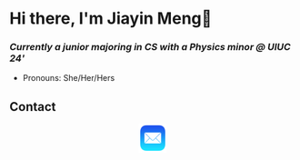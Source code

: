 <h1> Hi there, I'm Jiayin Meng👋 </h1>
<h3 style="font-style: italic"> Currently a junior majoring in CS with a Physics minor @ UIUC 24'</h3>

* Pronouns: She/Her/Hers


## Contact
<div align="center">
    <a href="mailto:charlotte.m65012@gmail.com" target="_blank">
        <img src="./icons/mail.png" width="10%"/>
    </a>
    
</div>
